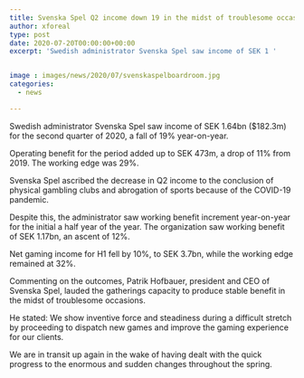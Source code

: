 ```yaml
---
title: Svenska Spel Q2 income down 19 in the midst of troublesome occasions H1 benefit up 12
author: xforeal 
type: post
date: 2020-07-20T00:00:00+00:00
excerpt: 'Swedish administrator Svenska Spel saw income of SEK 1 '


image : images/news/2020/07/svenskaspelboardroom.jpg
categories:
  - news

---
```

Swedish administrator Svenska Spel saw income of SEK 1.64bn ($182.3m) for the second quarter of 2020, a fall of 19&percnt; year-on-year. 

Operating benefit for the period added up to SEK 473m, a drop of 11&percnt; from 2019. The working edge was 29&percnt;. 

Svenska Spel ascribed the decrease in Q2 income to the conclusion of physical gambling clubs and abrogation of sports because of the COVID-19 pandemic. 

Despite this, the administrator saw working benefit increment year-on-year for the initial a half year of the year. The organization saw working benefit of SEK 1.17bn, an ascent of 12&percnt;. 

Net gaming income for H1 fell by 10&percnt;, to SEK 3.7bn, while the working edge remained at 32&percnt;. 

Commenting on the outcomes, Patrik Hofbauer, president and CEO of Svenska Spel, lauded the gatherings capacity to produce stable benefit in the midst of troublesome occasions. 

He stated: We show inventive force and steadiness during a difficult stretch by proceeding to dispatch new games and improve the gaming experience for our clients. 

We are in transit up again in the wake of having dealt with the quick progress to the enormous and sudden changes throughout the spring.